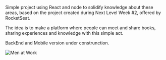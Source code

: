 Simple project using React and node to solidify knowledge about these areas, based on the project created during Next Level Week #2, offered by RocketSeat.

The idea is to make a platform where people can meet and share books, sharing experiences and knowledge with this simple act.

BackEnd and Mobile version under construnction.

![Men at Work](https://fanart.tv/fanart/music/395cc503-63b5-4a0b-a20a-604e3fcacea2/hdmusiclogo/men-at-work-5a687fdbd97b2.png)